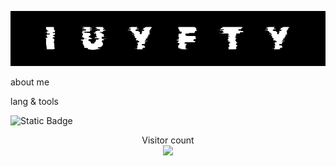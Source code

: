 ![Header](https://github.com/iuyfty/iuyfty/blob/main/assets/image1.png)


about me

lang & tools

![Static Badge](https://img.shields.io/badge/-Telegram-090909?style=for-the-badge&logo=telegram&logoColor=27A0D9&link=https%3A%2F%2Ft.me%2Fmaxoniy1)



<p align="center"> 
  Visitor count<br>
  <img src="https://profile-counter.glitch.me/iuyfty/count.svg" />
</p>